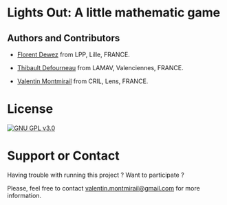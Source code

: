# Lights Out: A little mathematic game


## Authors and Contributors

* [Florent Dewez](http://math.univ-lille1.fr/~dewez/) from LPP, Lille, FRANCE.

* [Thibault Defourneau](thibault.defourneau@etu.univ-valenciennes.fr) from LAMAV, Valenciennes, FRANCE.

* [Valentin Montmirail](http://valentin-montmirail.com) from CRIL, Lens, FRANCE.

# License

[![GNU GPL v3.0](http://www.gnu.org/graphics/gplv3-127x51.png)](http://www.gnu.org/licenses/gpl.html)

# Support or Contact

Having trouble with running this project ? Want to participate ?

Please, feel free to contact valentin.montmirail@gmail.com for more information.
